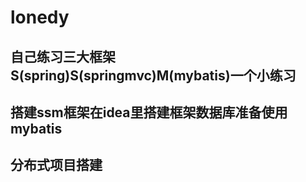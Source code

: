 # lonedy
## 自己练习三大框架S(spring)S(springmvc)M(mybatis)一个小练习
## 搭建ssm框架在idea里搭建框架数据库准备使用mybatis
## 分布式项目搭建
